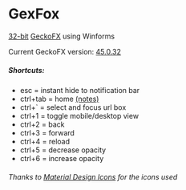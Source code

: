 # GexFox
[32-bit](https://www.nuget.org/profiles/geckofx) [GeckoFX](https://bitbucket.org/geckofx/) using Winforms

Current GeckoFX version: [45.0.32](https://bitbucket.org/geckofx/geckofx-45.0)

##### Shortcuts:
* esc = instant hide to notification bar
* ctrl+tab = home [(notes)](https://shrib.com/)
* ctrl+` = select and focus url box
* ctrl+1 = toggle mobile/desktop view
* ctrl+2 = back
* ctrl+3 = forward
* ctrl+4 = reload
* ctrl+5 = decrease opacity
* ctrl+6 = increase opacity

###### Thanks to [Material Design Icons](https://materialdesignicons.com) for the icons used
